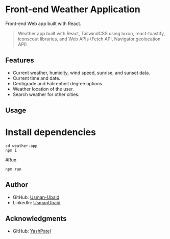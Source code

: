 # Front-end Weather Application
Front-end Web app built with React.

> Weather app built with React, TailwindCSS using luxon, react-toastify, iconscout libraries, and Web APIs (Fetch API, Navigator.geolocation API)

## Features
* Current weather, humidity, wind speed, sunrise, and sunset data.
* Current time and date.
* Centigrade and Fahrenheit degree options.
* Weather location of the user.
* Search weather for other cities.

## Usage
# Install dependencies
```
cd weather-app
npm i
````

#Run
```
npm run
```

## Author
* GitHub: [Usman-Ubaid](https://github.com/Usman-Ubaid)
* LinkedIn: [UsmanUbaid](https://www.linkedin.com/in/usman-ubaid-10ab67252/)

## Acknowledgments
* GitHub: [YashPatel](https://github.com/theyashpatel)
